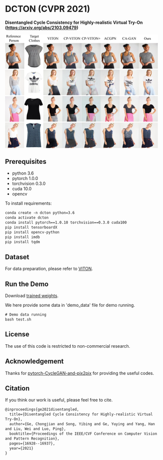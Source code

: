 # DCTON (CVPR 2021)

**Disentangled Cycle Consistency for Highly-realistic Virtual Try-On (https://arxiv.org/abs/2103.09479)**

![image](https://github.com/ChongjianGE/DCTON/blob/main/image/show.png?raw=true)

## Prerequisites
- python 3.6
- pytorch 1.0.0
- torchvision 0.3.0
- cuda 10.0
- opencv

To install requirements:
```setup
conda create -n dcton python=3.6
conda activate dcton
conda install pytorch==1.0.10 torchvision==0.3.0 cuda100
pip install tensorboardX
pip install opencv-python
pip install imdb
pip install tqdm
```

## Dataset
For data preparation, please refer to [VITON](https://github.com/xthan/VITON).

## Run the Demo
Download [trained weights](https://drive.google.com/drive/folders/1Ej6BmuBHaR9d2flUabjpiqjzfsQPZvqt?usp=sharing).

We here provide some data in 'demo_data' file for demo running.
```setup
# Demo data running
bash test.sh
```

## License
The use of this code is restricted to non-commercial research.

## Acknowledgement 
Thanks for [pytorch-CycleGAN-and-pix2pix](https://github.com/junyanz/pytorch-CycleGAN-and-pix2pix) for providing the useful codes.

## Citation
If you think our work is useful, please feel free to cite.
```
@inproceedings{ge2021disentangled,
  title={Disentangled Cycle Consistency for Highly-realistic Virtual Try-On},
  author={Ge, Chongjian and Song, Yibing and Ge, Yuying and Yang, Han and Liu, Wei and Luo, Ping},
  booktitle={Proceedings of the IEEE/CVF Conference on Computer Vision and Pattern Recognition},
  pages={16928--16937},
  year={2021}
}
```



